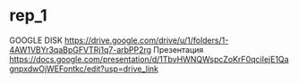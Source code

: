 # rep_1
GOOGLE DISK
https://drive.google.com/drive/u/1/folders/1-4AW1VBYr3qaBpGFVTRj1q7-arbPP2rg
Презентация
https://docs.google.com/presentation/d/1TbvHWNQWspcZoKrF0qciIejE1QagnpxdwOjWEFontkc/edit?usp=drive_link
